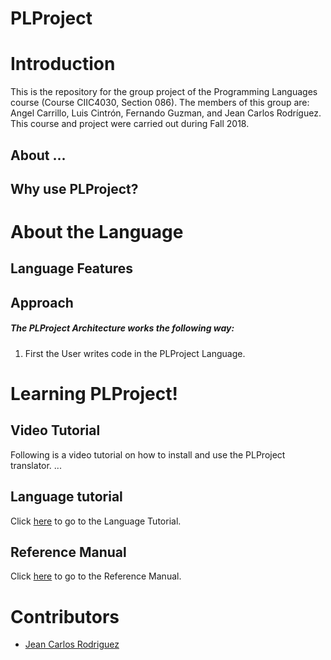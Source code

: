 # PLProject


# Introduction

   This is the repository for the group project of the Programming Languages course (Course CIIC4030, Section 086).
The members of this group are: Angel Carrillo, Luis Cintrón, Fernando Guzman, and Jean Carlos Rodríguez.
This course and project were carried out during Fall 2018.

## About ...


## Why use PLProject?


# About the Language

## Language Features


## Approach


##### The PLProject Architecture works the following way:


1. First the User writes code in the PLProject Language.


# Learning PLProject!

## Video Tutorial
Following is a video tutorial on how to install and use the PLProject translator. 
...


## Language tutorial

Click [here](https://github.com/jeanrodriguez27/PLProject/wiki/Language-Tutorial) to go to the Language Tutorial.

## Reference Manual

Click [here](https://github.com/jeanrodriguez27/PLProject/wiki/Reference-Manual) to go to the Reference Manual.


# Contributors

* [Jean Carlos Rodriguez](https://github.com/jeanrodriguez27)

